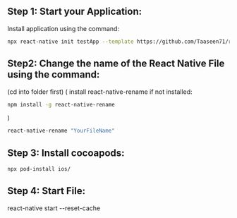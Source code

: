 ## Step 1: Start your Application:

Install application using the command:
```bash
npx react-native init testApp --template https://github.com/Taaseen71/rn-template.git
```

## Step2: Change the name of the React Native File using the command:

(cd into folder first)
(
   install react-native-rename if not installed:
   ```bash
   npm install -g react-native-rename
   ```
)

```bash
react-native-rename "YourFileName"
```

## Step 3: Install cocoapods: 

```bash
npx pod-install ios/
```

## Step 4: Start File:
react-native start --reset-cache


